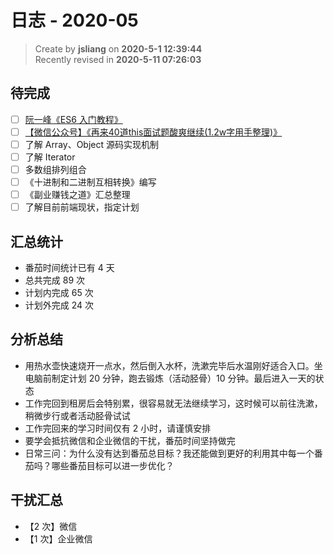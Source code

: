 日志 - 2020-05
===

> Create by **jsliang** on **2020-5-1 12:39:44**  
> Recently revised in **2020-5-11 07:26:03**

## 待完成

* [ ] [阮一峰《ES6 入门教程》](https://es6.ruanyifeng.com/)
* [ ] [【微信公众号】《再来40道this面试题酸爽继续(1.2w字用手整理)》](https://mp.weixin.qq.com/s/k8PngT7afosSxUJSECRtJA)
* [ ] 了解 Array、Object 源码实现机制
* [ ] 了解 Iterator
* [ ] 多数组排列组合
* [ ] 《十进制和二进制互相转换》编写
* [ ] 《副业赚钱之道》汇总整理
* [ ] 了解目前前端现状，指定计划

## 汇总统计

* 番茄时间统计已有 4 天
* 总共完成 89 次
* 计划内完成 65 次
* 计划外完成 24 次

## 分析总结

* 用热水壶快速烧开一点水，然后倒入水杯，洗漱完毕后水温刚好适合入口。坐电脑前制定计划 20 分钟，跑去锻炼（活动胫骨）10 分钟。最后进入一天的状态
* 工作完回到租房后会特别累，很容易就无法继续学习，这时候可以前往洗漱，稍微步行或者活动胫骨试试
* 工作完回来的学习时间仅有 2 小时，请谨慎安排
* 要学会抵抗微信和企业微信的干扰，番茄时间坚持做完
* 日常三问：为什么没有达到番茄总目标？我还能做到更好的利用其中每一个番茄吗？哪些番茄目标可以进一步优化？

## 干扰汇总

* 【2 次】微信
* 【1 次】企业微信